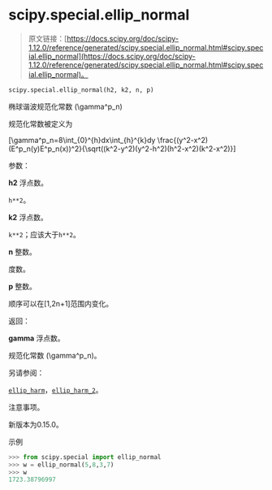 # scipy.special.ellip_normal

> 原文链接：[https://docs.scipy.org/doc/scipy-1.12.0/reference/generated/scipy.special.ellip_normal.html#scipy.special.ellip_normal](https://docs.scipy.org/doc/scipy-1.12.0/reference/generated/scipy.special.ellip_normal.html#scipy.special.ellip_normal)。

```py
scipy.special.ellip_normal(h2, k2, n, p)
```

椭球谐波规范化常数 \(\gamma^p_n\)

规范化常数被定义为

\[\gamma^p_n=8\int_{0}^{h}dx\int_{h}^{k}dy \frac{(y^2-x^2)(E^p_n(y)E^p_n(x))^2}{\sqrt((k^2-y^2)(y^2-h^2)(h^2-x^2)(k^2-x^2)}\]

参数：

**h2** 浮点数。

`h**2`。

**k2** 浮点数。

`k**2`；应该大于`h**2`。

**n** 整数。

度数。

**p** 整数。

顺序可以在[1,2n+1]范围内变化。

返回：

**gamma** 浮点数。

规范化常数 \(\gamma^p_n\)。

另请参阅：

[`ellip_harm`](scipy.special.ellip_harm.html#scipy.special.ellip_harm "scipy.special.ellip_harm")，[`ellip_harm_2`](scipy.special.ellip_harm_2.html#scipy.special.ellip_harm_2 "scipy.special.ellip_harm_2")。

注意事项。

新版本为0.15.0。

示例

```py
>>> from scipy.special import ellip_normal
>>> w = ellip_normal(5,8,3,7)
>>> w
1723.38796997 
```
